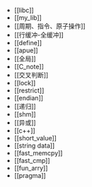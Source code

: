 * [[libc]]
* [[my_lib]]
* [[周期、指令、原子操作]]
* [[行缓冲-全缓冲]]
* [[define]]
* [[apue]]
* [[全局]]
* [[C_note]]
* [[交叉判断]]
* [[lock]]
* [[restrict]]
* [[endian]]
* [[递归]]
* [[shm]]
* [[异或]]
* [[c++]]
* [[short_value]]
* [[string data]]
* [[fast_memcpy]]
* [[fast_cmp]]
* [[fun_arry]]
* [[pragma]]
